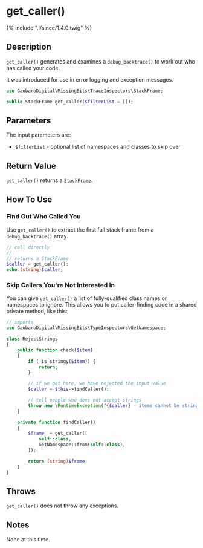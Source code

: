 # get_caller()

{% include ".i/since/1.4.0.twig" %}

## Description

`get_caller()` generates and examines a `debug_backtrace()` to work out who has called your code.

It was introduced for use in error logging and exception messages.

```php
use GanbaroDigital\MissingBits\TraceInspectors\StackFrame;

public StackFrame get_caller($filterList = []);
```

## Parameters

The input parameters are:

* `$filterList` - optional list of namespaces and classes to skip over

## Return Value

`get_caller()` returns a [`StackFrame`](StackFrame.class.html).

## How To Use

### Find Out Who Called You

Use `get_caller()` to extract the first full stack frame from a `debug_backtrace()` array.

```php
// call directly
//
// returns a StackFrame
$caller = get_caller();
echo (string)$caller;
```

### Skip Callers You're Not Interested In

You can give `get_caller()` a list of fully-qualified class names or namespaces to ignore. This allows you to put caller-finding code in a shared private method, like this:

```php
// imports
use GanbaroDigital\MissingBits\TypeInspectors\GetNamespace;

class RejectStrings
{
    public function check($item)
    {
        if (!is_stringy($item)) {
            return;
        }

        // if we get here, we have rejected the input value
        $caller = $this->findCaller();

        // tell people who does not accept strings
        throw new \RuntimeException("{$caller} - items cannot be strings");
    }

    private function findCaller()
    {
        $frame  = get_caller([
            self::class,
            GetNamespace::from(self::class),
        ]);

        return (string)$frame;
    }
}
```

## Throws

`get_caller()` does not throw any exceptions.

## Notes

None at this time.

